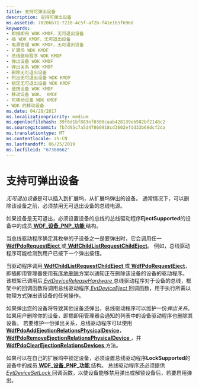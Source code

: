 ```yaml
---
title: 支持可弹出设备
description: 支持可弹出设备
ms.assetid: 7820bb71-7218-4c5f-af2b-f41e1b5f696d
keywords:
- 即插即用 WDK KMDF，无可退出设备
- 插 WDK KMDF，无可退出设备
- 电源管理 WDK KMDF，无可退出设备
- 扩展坞 WDK KMDF
- 总线驱动程序 WDK KMDF
- 弹出设备 WDK KMDF
- 弹出关系 WDK KMDF
- 删除无可退出设备
- 列出无可退出设备 WDK KMDF
- 锁定无可退出设备 WDK KMDF
- 便携设备 WDK KMDF
- 移动设备 WDK、 KMDF
- 可移动设备 WDK KMDF
- WDK 的移动设备
ms.date: 04/20/2017
ms.localizationpriority: medium
ms.openlocfilehash: 39f6d1bf883ef0306caab428139eb582bf2148c2
ms.sourcegitcommit: fb7d95c7a5d47860918cd3602efdd33b69dcf2da
ms.translationtype: MT
ms.contentlocale: zh-CN
ms.lasthandoff: 06/25/2019
ms.locfileid: "67368662"
---
```

# <a name="supporting-ejectable-devices"></a>支持可弹出设备


*无可退出设备*是可以插入到扩展坞，从扩展坞弹出的设备。 通常情况下，可以删除该设备之前，必须禁用无可退出设备的总线电源。

如果设备是无可退出，必须设置设备的总线的总线驱动程序**EjectSupported**的设备中的成员[ **WDF\_设备\_PNP\_功能** ](https://docs.microsoft.com/windows-hardware/drivers/ddi/content/wdfdevice/ns-wdfdevice-_wdf_device_pnp_capabilities)结构。

当总线驱动程序确定其枚举的子设备之一是要弹出时，它会调用任一[ **WdfPdoRequestEject** ](https://docs.microsoft.com/windows-hardware/drivers/ddi/content/wdfpdo/nf-wdfpdo-wdfpdorequesteject)或[ **WdfChildListRequestChildEject**](https://docs.microsoft.com/windows-hardware/drivers/ddi/content/wdfchildlist/nf-wdfchildlist-wdfchildlistrequestchildeject)。 例如，总线驱动程序可能检测到用户已按下一个弹出按钮。

当驱动程序调用[ **WdfChildListRequestChildEject** ](https://docs.microsoft.com/windows-hardware/drivers/ddi/content/wdfchildlist/nf-wdfchildlist-wdfchildlistrequestchildeject)或[ **WdfPdoRequestEject**](https://docs.microsoft.com/windows-hardware/drivers/ddi/content/wdfpdo/nf-wdfpdo-wdfpdorequesteject)，即插即用管理器使用[有序地删除](a-user-unplugs-a-device.md#orderly-removal)方案以通知正在删除该设备的设备的驱动程序。 该框架已调用后[ *EvtDeviceReleaseHardware* ](https://docs.microsoft.com/windows-hardware/drivers/ddi/content/wdfdevice/nc-wdfdevice-evt_wdf_device_release_hardware)总线驱动程序对于设备的总线，框架中的回调函数将调用总线驱动程序[ *EvtDeviceEject* ](https://docs.microsoft.com/windows-hardware/drivers/ddi/content/wdfpdo/nc-wdfpdo-evt_wdf_device_eject)回调函数，用于执行所需以物理方式弹出该设备的任何操作。

如果弹出您的设备将导致其他设备还弹出，总线驱动程序可以维护一份*弹出关系*。 如果用户删除你的设备，即插即用管理器会通知的列表中的设备驱动程序也删除其设备。 若要维护一份弹出关系，总线驱动程序可以使用[ **WdfPdoAddEjectionRelationsPhysicalDevice**](https://docs.microsoft.com/windows-hardware/drivers/ddi/content/wdfpdo/nf-wdfpdo-wdfpdoaddejectionrelationsphysicaldevice)， [ **WdfPdoRemoveEjectionRelationsPhysicalDevice** ](https://docs.microsoft.com/windows-hardware/drivers/ddi/content/wdfpdo/nf-wdfpdo-wdfpdoremoveejectionrelationsphysicaldevice)，并[ **WdfPdoClearEjectionRelationsDevices** ](https://docs.microsoft.com/windows-hardware/drivers/ddi/content/wdfpdo/nf-wdfpdo-wdfpdoclearejectionrelationsdevices)方法。

如果可以在自己的扩展坞中锁定设备，必须设置总线驱动程序**LockSupported**的设备中的成员[ **WDF\_设备\_PNP\_功能** ](https://docs.microsoft.com/windows-hardware/drivers/ddi/content/wdfdevice/ns-wdfdevice-_wdf_device_pnp_capabilities)结构。 总线驱动程序还必须提供[ *EvtDeviceSetLock* ](https://docs.microsoft.com/windows-hardware/drivers/ddi/content/wdfpdo/nc-wdfpdo-evt_wdf_device_set_lock)回调函数，以使设备能够禁用弹出或解锁设备后，若要启用弹出。

 

 





